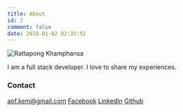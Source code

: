 ```yaml
---
title: About
id: 2
comment: false
date: 2018-01-02 02:35:52
---
```

![Rattapong Khamphansa](https://longdreamjourney.files.wordpress.com/2016/02/wp-1455267233246.jpg)


I am a full stack developer. I love to share my experiences.

### **Contact**

<a href="mailto:aof.kem@gmail.com" target="_top">aof.kem@gmail.com</a>
[Facebook](https://www.facebook.com/AofKem)
[LinkedIn](https://linkedin.com/in/rattapong-khamphansa-1b5048a5 )
[Github](https://github.com/aofxzuza/ )
